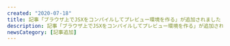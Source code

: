 ```yaml
---
created: "2020-07-18"
title: 記事「ブラウザ上でJSXをコンパイルしてプレビュー環境を作る」が追加されました
description: 記事「ブラウザ上でJSXをコンパイルしてプレビュー環境を作る」が追加されました。
newsCategory: [記事追加]
---
```

